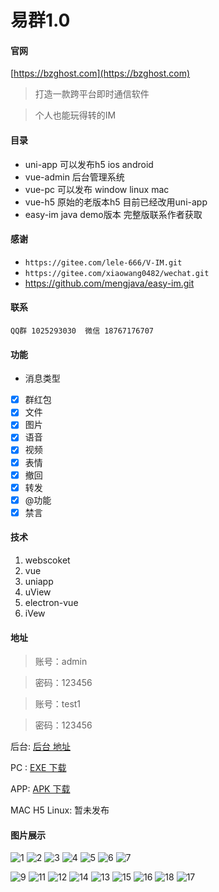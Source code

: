 # 易群1.0

#### 官网
[https://bzghost.com](https://bzghost.com) 

>打造一款跨平台即时通信软件

>个人也能玩得转的IM




#### 目录

- uni-app 可以发布h5 ios android
- vue-admin 后台管理系统
- vue-pc 可以发布 window linux mac
- vue-h5 原始的老版本h5 目前已经改用uni-app
- easy-im java demo版本 完整版联系作者获取

#### 感谢
- `https://gitee.com/lele-666/V-IM.git` 
- `https://gitee.com/xiaowang0482/wechat.git`
-  https://github.com/mengjava/easy-im.git
#### 联系
`QQ群 1025293030 
微信 18767176707`

#### 功能
- 消息类型
- [x] 群红包 
- [x] 文件
- [x] 图片 
- [x] 语音 
- [x] 视频 
- [x] 表情 
- [x] 撤回 
- [x] 转发 
- [x] @功能
- [x] 禁言

#### 技术
1. webscoket
1. vue
1. uniapp 
1. uView
1. electron-vue
1. iVew

#### 地址

> 账号：admin

> 密码：123456


> 账号：test1

> 密码：123456

后台: [后台 地址](http://120.27.95.106/index.html) 

PC : [EXE 下载](http://39.100.14.171/yiqun2.exe)

APP: [APK 下载](http://39.100.14.171/yiqun2.apk)

MAC H5 Linux: 暂未发布 



#### 图片展示

![1](doc/img/1.png) ![2](doc/img/2.png) ![3](doc/img/3.png)
![4](doc/img/4.png) ![5](doc/img/5.png) ![6](doc/img/6.png)
![7](doc/img/7.png)

![9](doc/img/8.png) ![11](doc/img/9.png) ![12](doc/img/10.png)
![14](doc/img/11.png) ![13](doc/img/12.png) ![15](doc/img/13.png)
![16](doc/img/14.png) ![18](doc/img/15.png) ![17](doc/img/16.png)





